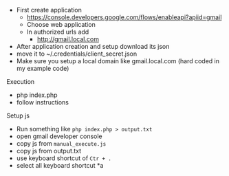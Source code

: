 * First create application
  * https://console.developers.google.com/flows/enableapi?apiid=gmail
  * Choose web application
  * In authorized urls add
    * http://gmail.local.com
* After application creation and setup download its json
* move it to ~/.credentials/client_secret.json
* Make sure you setup a local domain like gmail.local.com (hard coded in my example code)

Execution
* php index.php
* follow instructions

Setup js
* Run something like `php index.php > output.txt`
* open gmail developer console
* copy js from `manual_execute.js`
* copy js from output.txt
* use keyboard shortcut of `Ctr + .`
* select all keyboard shortcut *a